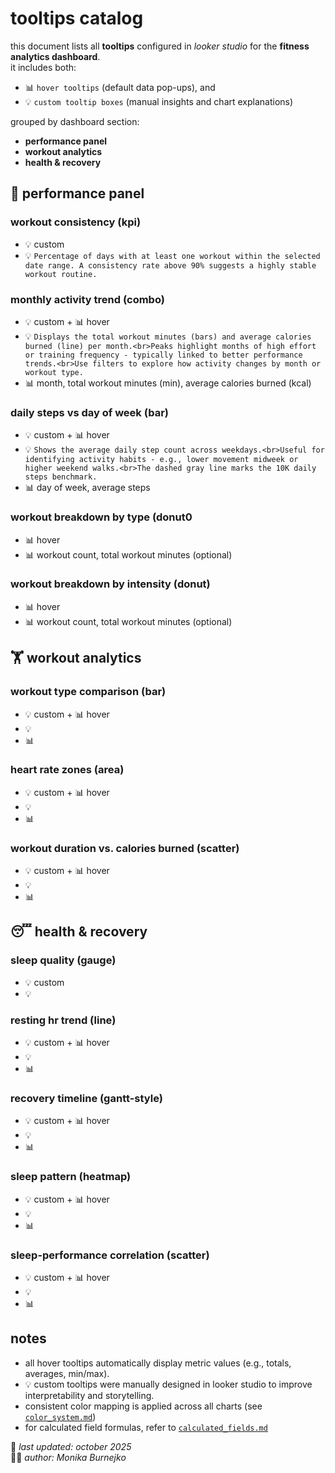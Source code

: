 # tooltips catalog
this document lists all **tooltips** configured in *looker studio* for the **fitness analytics dashboard**.  
it includes both:
- 📊 `hover tooltips` (default data pop-ups), and  
- 💡 `custom tooltip boxes` (manual insights and chart explanations)

grouped by dashboard section:  
- **performance panel**
- **workout analytics**
- **health & recovery**

## 🚀 performance panel
### workout consistency (kpi)
- 💡 custom
- 💡 ```Percentage of days with at least one workout within the selected date range. A consistency rate above 90% suggests a highly stable workout routine.```

### monthly activity trend (combo)
- 💡 custom + 📊 hover
- 💡 ```Displays the total workout minutes (bars) and average calories burned (line) per month.<br>Peaks highlight months of high effort or training frequency - typically linked to better performance trends.<br>Use filters to explore how activity changes by month or workout type.```
- 📊 month, total workout minutes (min), average calories burned (kcal)
    
### daily steps vs day of week (bar)
- 💡 custom + 📊 hover
- 💡 ```Shows the average daily step count across weekdays.<br>Useful for identifying activity habits - e.g., lower movement midweek or higher weekend walks.<br>The dashed gray line marks the 10K daily steps benchmark.```
- 📊 day of week, average steps

### workout breakdown by type (donut0
- 📊 hover
- 📊 workout count, total workout minutes (optional)
  
### workout breakdown by intensity (donut)
- 📊 hover
- 📊 workout count, total workout minutes (optional)

## 🏋️ workout analytics
### workout type comparison (bar)
- 💡 custom + 📊 hover
- 💡 ```  ```
- 📊

### heart rate zones (area)
- 💡 custom + 📊 hover
- 💡 ```  ```
- 📊

### workout duration vs. calories burned (scatter)
- 💡 custom + 📊 hover
- 💡 ```  ```
- 📊
  
## 😴 health & recovery
### sleep quality (gauge)
- 💡 custom
- 💡 ```  ```
  
### resting hr trend (line)
- 💡 custom + 📊 hover
- 💡 ```  ```
- 📊

### recovery timeline (gantt-style)
- 💡 custom + 📊 hover
- 💡 ```  ```
- 📊

### sleep pattern (heatmap)
- 💡 custom + 📊 hover
- 💡 ```  ```
- 📊 
  
### sleep-performance correlation (scatter)
- 💡 custom + 📊 hover
- 💡 ```  ```
- 📊
  
## notes
- all hover tooltips automatically display metric values (e.g., totals, averages, min/max).  
- 💡 custom tooltips were manually designed in looker studio to improve interpretability and storytelling.  
- consistent color mapping is applied across all charts (see [`color_system.md`](color_system.md))  
- for calculated field formulas, refer to [`calculated_fields.md`](calculated_fields.md)

📅 *last updated: october 2025*  
👩‍💻 *author: Monika Burnejko*

